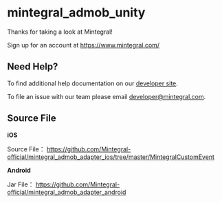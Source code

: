 # mintegral_admob_unity

Thanks for taking a look at Mintegral!

Sign up for an account at https://www.mintegral.com/

## Need Help? 

To find additional help documentation on our  [developer site](http://cdn-adn.rayjump.com/cdn-adn/v2/markdown_v2/index.html?file=sdk-m_sdk_admob-unity&lang=en).

To file an issue with our team please email <developer@mintegral.com>.


## Source File

**iOS**

Source File：  https://github.com/Mintegral-official/mintegral_admob_adapter_ios/tree/master/MintegralCustomEvent



**Android**

Jar File：  https://github.com/Mintegral-official/mintegral_admob_adapter_android
